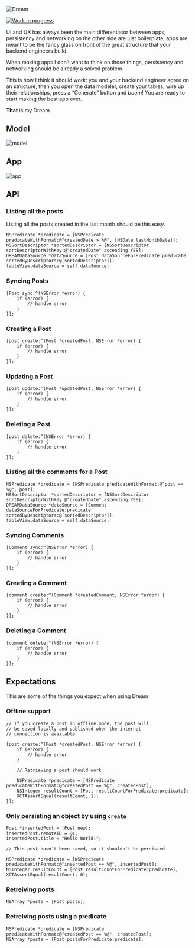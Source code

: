 ![Dream](https://github.com/NSElvis/Dream/blob/master/Images/cover-v1.png)

[![Work in progress](https://img.shields.io/badge/status-work%20in%20progress-blue.svg)](https://github.com/NSElvis/Dream)

UI and UX has always been the main differentiator between apps, persistency and networking on the other side are just boilerplate, apps are meant to be the fancy glass on front of the great structure that your backend engineers build.

When making apps I don’t want to think on those things, persistency and networking should be already a solved problem.

This is how I think it should work: you and your backend engineer agree on an structure, then you open the data modeler, create your tables, wire up their relationships, press a “Generate” button and *boom*! You are ready to start making the best app ever.

**That** is my Dream.

## Model

![model](https://github.com/NSElvis/Dream/blob/master/Images/model-v7.png)

## App

![app](https://github.com/NSElvis/Dream/blob/master/Images/app-v3.png)

## API

### Listing all the posts

Listing all the posts created in the last month should be this easy.

```objc
NSPredicate *predicate = [NSPredicate predicateWithFormat:@"createdDate > %@", [NSDate lastMonthDate]];
NSSortDescriptor *sortedDescriptor = [NSSortDescriptor sortDescriptorWithKey:@"createdDate" ascending:YES];
DREAMDataSource *dataSource = [Post dataSourceForPredicate:predicate sortedByDescriptors:@[sortedDescriptor]];
tableView.dataSource = self.dataSource;
```

### Syncing Posts

```objc
[Post sync:^(NSError *error) {
    if (error) {
        // handle error
    }
}];
```

### Creating a Post

```objc
[post create:^(Post *createdPost, NSError *error) {
    if (error) {
        // handle error
    }
}];
```

### Updating a Post

```objc
[post update:^(Post *updatedPost, NSError *error) {
    if (error) {
        // handle error
    }
}];
```

### Deleting a Post

```objc
[post delete:^(NSError *error) {
    if (error) {
        // handle error
    }
}];
```
### Listing all the comments for a Post

```objc
NSPredicate *predicate = [NSPredicate predicateWithFormat:@"post == %@", post];
NSSortDescriptor *sortedDescriptor = [NSSortDescriptor sortDescriptorWithKey:@"createdDate" ascending:YES];
DREAMDataSource *dataSource = [Comment dataSourceForPredicate:predicate sortedByDescriptors:@[sortedDescriptor]];
tableView.dataSource = self.dataSource;
```

### Syncing Comments

```objc
[Comment sync:^(NSError *error) {
    if (error) {
        // handle error
    }
}];
```

### Creating a Comment

```objc
[comment create:^(Comment *createdComment, NSError *error) {
    if (error) {
        // handle error
    }
}];
```

### Deleting a Comment

```objc
[comment delete:^(NSError *error) {
    if (error) {
        // handle error
    }
}];
```

## Expectations

This are some of the things you expect when using Dream

### Offline support

```objc
// If you create a post in offline mode, the post will
// be saved locally and published when the internet
// connection is available

[post create:^(Post *createdPost, NSError *error) {
    if (error) {
        // handle error
    }
    
    // Retrieving a post should work
    
    NSPredicate *predicate = [NSPredicate predicateWithFormat:@"createdPost == %@", createdPost];
    NSInteger resultCount = [Post resultCountForPredicate:predicate];
    XCTAssertEqual(resultCount, 1);
}];
```

### Only persisting an object by using `create`

```objc
Post *insertedPost = [Post new];
insertedPost.remoteID = @1;
insertedPost.title = "Hello World!";

// This post hasn't been saved, so it shouldn't be persisted
    
NSPredicate *predicate = [NSPredicate predicateWithFormat:@"insertedPost == %@", insertedPost];
NSInteger resultCount = [Post resultCountForPredicate:predicate];
XCTAssertEqual(resultCount, 0);
```

### Retreiving posts

```objc
NSArray *posts = [Post posts];
```

### Retreiving posts using a predicate

```objc
NSPredicate *predicate = [NSPredicate predicateWithFormat:@"createdPost == %@", createdPost];
NSArray *posts = [Post postsForPredicate:predicate];
```
